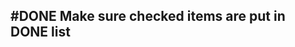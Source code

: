 ## #DONE Make sure checked items are put in DONE list
<!-- #task -->
<!-- created:2023-09-12T13:05:36.064Z task-id:DCM3w group:"Ungrouped Tasks" story-id:Import-tasks order:60 completed:2023-10-01T17:34:03.900Z
archived:true
archivedAt:2024-10-30T22:38:06-04:00
originalPath:backlog/stories/Import-tasks/tasks/Make-sure-checked-items-are-put-in-DONE-list.md
originalLine:1
-->


